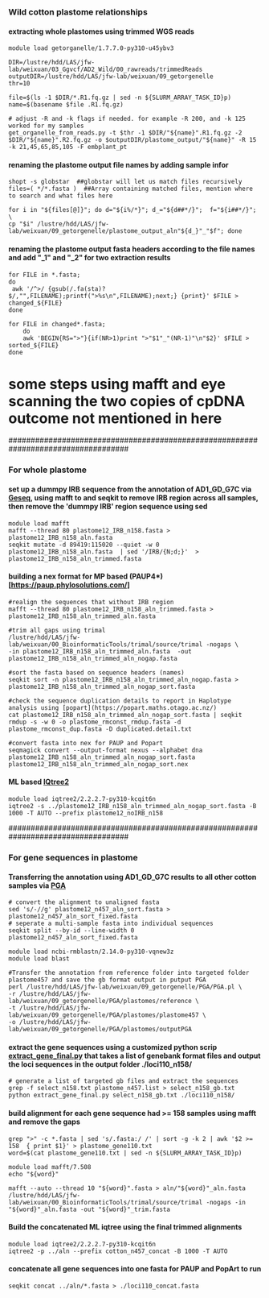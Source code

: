 ### Wild cotton plastome relationships 

#### extracting whole plastomes using trimmed WGS reads
```
module load getorganelle/1.7.7.0-py310-u45ybv3

DIR=/lustre/hdd/LAS/jfw-lab/weixuan/03_Ggvcf/AD2_Wild/00_rawreads/trimmedReads
outputDIR=/lustre/hdd/LAS/jfw-lab/weixuan/09_getorgenelle
thr=10

file=$(ls -1 $DIR/*.R1.fq.gz | sed -n ${SLURM_ARRAY_TASK_ID}p)
name=$(basename $file .R1.fq.gz)

# adjust -R and -k flags if needed. for example -R 200, and -k 125 worked for my samples 
get_organelle_from_reads.py -t $thr -1 $DIR/"${name}".R1.fq.gz -2 $DIR/"${name}".R2.fq.gz -o $outputDIR/plastome_output/"${name}" -R 15 -k 21,45,65,85,105 -F embplant_pt
```

#### renaming the plastome output file names by adding sample infor
```
shopt -s globstar  ##globstar will let us match files recursively
files=( */*.fasta )  ##Array containing matched files, mention where to search and what files here

for i in "${files[@]}"; do d="${i%/*}"; d_="${d##*/}";  f="${i##*/}"; \
cp "$i" /lustre/hdd/LAS/jfw-lab/weixuan/09_getorgenelle/plastome_output_aln"${d_}"_"$f"; done
```

#### renaming the plastome output fasta headers according to the file names and add "_1" and "_2" for two extraction results
```
for FILE in *.fasta;
do
 awk '/^>/ {gsub(/.fa(sta)?$/,"",FILENAME);printf(">%s\n",FILENAME);next;} {print}' $FILE > changed_${FILE}
done

for FILE in changed*.fasta;
	do
	awk 'BEGIN{RS=">"}{if(NR>1)print ">"$1"_"(NR-1)"\n"$2}' $FILE > sorted_${FILE}
done
```

# some steps using mafft and eye scanning the two copies of cpDNA outcome not mentioned in here

###################################################################################

### For whole plastome

#### set up a dummpy IRB sequence from the annotation of AD1_GD_G7C via [Geseq](https://chlorobox.mpimp-golm.mpg.de/geseq.html), using mafft to and seqkit to remove IRB region across all samples, then remove the 'dummpy IRB' region sequence using sed 
```
module load mafft
mafft --thread 80 plastome12_IRB_n158.fasta > plastome12_IRB_n158_aln.fasta
seqkit mutate -d 89419:115020 --quiet -w 0  plastome12_IRB_n158_aln.fasta  | sed '/IRB/{N;d;}'  > plastome12_IRB_n158_aln_trimmed.fasta
```


#### building a nex format for MP based (PAUP4*)[https://paup.phylosolutions.com/]
```
#realign the sequences that without IRB region
mafft --thread 80 plastome12_IRB_n158_aln_trimmed.fasta > plastome12_IRB_n158_aln_trimmed_aln.fasta

#trim all gaps using trimal
/lustre/hdd/LAS/jfw-lab/weixuan/00_BioinformaticTools/trimal/source/trimal -nogaps \
-in plastome12_IRB_n158_aln_trimmed_aln.fasta  -out plastome12_IRB_n158_aln_trimmed_aln_nogap.fasta

#sort the fasta based on sequence headers (names)
seqkit sort -n plastome12_IRB_n158_aln_trimmed_aln_nogap.fasta > plastome12_IRB_n158_aln_trimmed_aln_nogap_sort.fasta

#check the sequence duplication details to report in Haplotype analysis using [popart](https://popart.maths.otago.ac.nz/) 
cat plastome12_IRB_n158_aln_trimmed_aln_nogap_sort.fasta | seqkit rmdup -s -w 0 -o plastome_rmconst_rmdup.fasta -d plastome_rmconst_dup.fasta -D duplicated.detail.txt

#convert fasta into nex for PAUP and Popart
seqmagick convert --output-format nexus --alphabet dna plastome12_IRB_n158_aln_trimmed_aln_nogap_sort.fasta plastome12_IRB_n158_aln_trimmed_aln_nogap_sort.nex
```

#### ML based [IQtree2](https://github.com/iqtree/iqtree2)
```
module load iqtree2/2.2.2.7-py310-kcqit6n
iqtree2 -s ../plastome12_IRB_n158_aln_trimmed_aln_nogap_sort.fasta -B 1000 -T AUTO --prefix plastome12_noIRB_n158
```


###################################################################################

### For gene sequences in plastome

#### Transferring the annotation using AD1_GD_G7C results to all other cotton samples via [PGA](https://github.com/quxiaojian/PGA) 
```
# convert the alignment to unaligned fasta
sed 's/-//g' plastome12_n457_aln_sort.fasta > plastome12_n457_aln_sort_fixed.fasta
# seperate a multi-sample fasta into individual sequences
seqkit split --by-id --line-width 0 plastome12_n457_aln_sort_fixed.fasta

module load ncbi-rmblastn/2.14.0-py310-vqnew3z
module load blast

#Transfer the annotation from reference folder into targeted folder plastome457 and save the gb format output in putput PGA
perl /lustre/hdd/LAS/jfw-lab/weixuan/09_getorgenelle/PGA/PGA.pl \
-r /lustre/hdd/LAS/jfw-lab/weixuan/09_getorgenelle/PGA/plastomes/reference \
-t /lustre/hdd/LAS/jfw-lab/weixuan/09_getorgenelle/PGA/plastomes/plastome457 \
-o /lustre/hdd/LAS/jfw-lab/weixuan/09_getorgenelle/PGA/plastomes/outputPGA
```


#### extract the gene sequences using a customized python scrip [extract_gene_final.py](https://github.com/Wendellab/CaribbeanAD1/blob/main/05_plastome_n123/extract_gene_final.py) that takes a list of genebank format files and output the loci sequences in the output folder ./loci110_n158/
```
# generate a list of targeted gb files and extract the sequences
grep -f select_n158.txt plastome_n457.list > select_n158_gb.txt
python extract_gene_final.py select_n158_gb.txt ./loci110_n158/

```

#### build alignment for each gene sequence had >= 158 samples using mafft and remove the gaps
```
grep ">" -c *.fasta | sed 's/.fasta:/ /' | sort -g -k 2 | awk '$2 >= 158  { print $1}' > plastome_gene110.txt
word=$(cat plastome_gene110.txt | sed -n ${SLURM_ARRAY_TASK_ID}p)

module load mafft/7.508
echo "${word}"

mafft --auto --thread 10 "${word}".fasta > aln/"${word}"_aln.fasta
/lustre/hdd/LAS/jfw-lab/weixuan/00_BioinformaticTools/trimal/source/trimal -nogaps -in "${word}"_aln.fasta -out "${word}"_trim.fasta  
```

#### Build the concatenated ML iqtree using the final trimmed alignments
```
module load iqtree2/2.2.2.7-py310-kcqit6n
iqtree2 -p ../aln --prefix cotton_n457_concat -B 1000 -T AUTO
```

#### concatenate all gene sequences into one fasta for PAUP and PopArt to run
```
seqkit concat ../aln/*.fasta > ./loci110_concat.fasta
```
